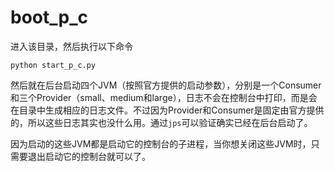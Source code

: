 # boot_p_c

进入该目录，然后执行以下命令

```
python start_p_c.py
```

然后就在后台启动四个JVM（按照官方提供的启动参数），分别是一个Consumer和三个Provider（small、medium和large），日志不会在控制台中打印，而是会在目录中生成相应的日志文件。不过因为Provider和Consumer是固定由官方提供的，所以这些日志其实也没什么用。通过`jps`可以验证确实已经在后台启动了。

因为启动的这些JVM都是启动它的控制台的子进程，当你想关闭这些JVM时，只需要退出启动它的控制台就可以了。
